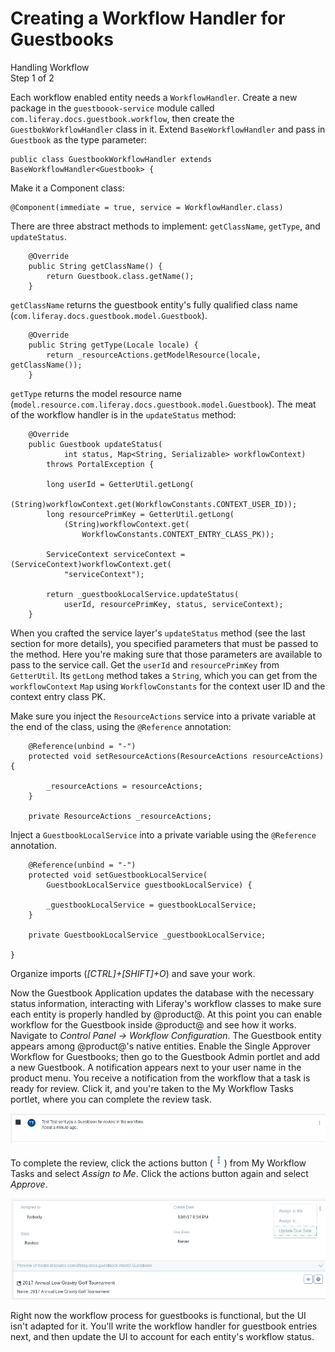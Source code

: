 # Creating a Workflow Handler for Guestbooks [](id=creating-a-workflow-handler-for-guestbooks)

<div class="learn-path-step">
    <p>Handling Workflow<br>Step 1 of 2</p>
</div>

Each workflow enabled entity needs a `WorkflowHandler`. Create a new package in
the `guestboook-service` module called `com.liferay.docs.guestbook.workflow`,
then create the `GuestbokWorkflowHandler` class in it. Extend
`BaseWorkflowHandler` and pass in `Guestbook` as the type parameter:

    public class GuestbookWorkflowHandler extends BaseWorkflowHandler<Guestbook> {

Make it a Component class:

    @Component(immediate = true, service = WorkflowHandler.class)

There are three abstract methods to implement: `getClassName`, `getType`, and
`updateStatus`.

        @Override
        public String getClassName() {
            return Guestbook.class.getName();
        }

`getClassName` returns the guestbook entity's fully qualified class name
(`com.liferay.docs.guestbook.model.Guestbook`).

        @Override
        public String getType(Locale locale) {
            return _resourceActions.getModelResource(locale, getClassName());
        }

`getType` returns the model resource name
(`model.resource.com.liferay.docs.guestbook.model.Guestbook`). The meat of the
workflow handler is in the `updateStatus` method: 

        @Override
        public Guestbook updateStatus(
                int status, Map<String, Serializable> workflowContext)
            throws PortalException {

            long userId = GetterUtil.getLong(
                (String)workflowContext.get(WorkflowConstants.CONTEXT_USER_ID));
            long resourcePrimKey = GetterUtil.getLong(
                (String)workflowContext.get(
                    WorkflowConstants.CONTEXT_ENTRY_CLASS_PK));

            ServiceContext serviceContext = (ServiceContext)workflowContext.get(
                "serviceContext");

            return _guestbookLocalService.updateStatus(
                userId, resourcePrimKey, status, serviceContext);
        }

When you crafted the service layer's `updateStatus` method (see the last section
for more details), you specified parameters that must be passed to the method.
Here you're making sure that those parameters are available to pass to the
service call. Get the `userId` and `resourcePrimKey` from `GetterUtil`. Its
`getLong` method takes a `String`, which you can get from the `workflowContext`
`Map` using `WorkflowConstants` for the context user ID and the context
entry class PK.

Make sure you inject the `ResourceActions` service into a private variable at
the end of the class, using the `@Reference` annotation:

        @Reference(unbind = "-")
        protected void setResourceActions(ResourceActions resourceActions) {

            _resourceActions = resourceActions;
        }

        private ResourceActions _resourceActions;

Inject a `GuestbookLocalService` into a private variable using the `@Reference`
annotation.

        @Reference(unbind = "-")
        protected void setGuestbookLocalService(
            GuestbookLocalService guestbookLocalService) {

            _guestbookLocalService = guestbookLocalService;
        }

        private GuestbookLocalService _guestbookLocalService;

    }

Organize imports (*[CTRL]+[SHIFT]+O*) and save your work.

Now the Guestbook Application updates the database with the necessary status
information, interacting with Liferay's workflow classes to make sure each
entity is properly handled by @product@. At this point you can enable workflow
for the Guestbook inside @product@ and see how it works. Navigate to *Control
Panel &rarr; Workflow Configuration*. The Guestbook entity appears among
@product@'s native entities. Enable the Single Approver Workflow for Guestbooks;
then go to the Guestbook Admin portlet and add a new Guestbook. A notification
appears next to your user name in the product menu. You receive a notification
from the workflow that a task is ready for review. Click it, and you're taken to
the My Workflow Tasks portlet, where you can complete the review task.

![Figure x: Click the workflow notification in the Notifications portlet to review the guestbook submitted to the workflow.](../../../../images/workflow-notification.png)

To complete the review, click the actions button
(![Actions](../../../../images/icon-actions.png)) from My Workflow Tasks and
select *Assign to Me*. Click the actions button again and select *Approve*.

![Figure x: Click the workflow notification in the Notifications portlet to review the guestbook submitted to the workflow.](../../../../images/workflow-assign-to-me.png)

Right now the workflow process for guestbooks is functional, but the UI isn't
adapted for it. You'll write the workflow handler for guestbook entries next,
and then update the UI to account for each entity's workflow status.
